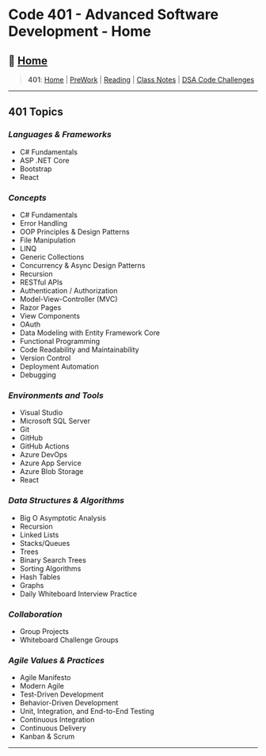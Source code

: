 # Code 401 - Advanced Software Development - Home

## 🏡 [**Home**](https://mistidinzy.github.io/ReadingNotes/)

> **401**: [Home](https://mistidinzy.github.io/ReadingNotes/401home.html)
|
[PreWork](https://mistidinzy.github.io/ReadingNotes/401/preworkRM.html)
|
[Reading](https://mistidinzy.github.io/ReadingNotes/401/ReadingRM.html)
|
[Class Notes](https://mistidinzy.github.io/ReadingNotes/401/ClassRM.html)
|
[DSA Code Challenges](https://mistidinzy.github.io/data-structures-and-algorithms/)

_____

## **401 Topics**

### *Languages & Frameworks*

* C# Fundamentals
* ASP \.NET Core
* Bootstrap
* React

### *Concepts*

* C# Fundamentals
* Error Handling
* OOP Principles & Design Patterns
* File Manipulation
* LINQ
* Generic Collections
* Concurrency & Async Design Patterns
* Recursion
* RESTful APIs
* Authentication / Authorization
* Model-View-Controller (MVC)
* Razor Pages
* View Components
* OAuth
* Data Modeling with Entity Framework Core
* Functional Programming
* Code Readability and Maintainability
* Version Control
* Deployment Automation
* Debugging

### *Environments and Tools*

* Visual Studio
* Microsoft SQL Server
* Git
* GitHub
* GitHub Actions
* Azure DevOps
* Azure App Service
* Azure Blob Storage
* React

### *Data Structures & Algorithms*

* Big O Asymptotic Analysis
* Recursion
* Linked Lists
* Stacks/Queues
* Trees
* Binary Search Trees
* Sorting Algorithms
* Hash Tables
* Graphs
* Daily Whiteboard Interview Practice

### *Collaboration*

* Group Projects
* Whiteboard Challenge Groups

### *Agile Values & Practices*

* Agile Manifesto
* Modern Agile
* Test-Driven Development
* Behavior-Driven Development
* Unit, Integration, and End-to-End Testing
* Continuous Integration
* Continuous Delivery
* Kanban & Scrum

_____
